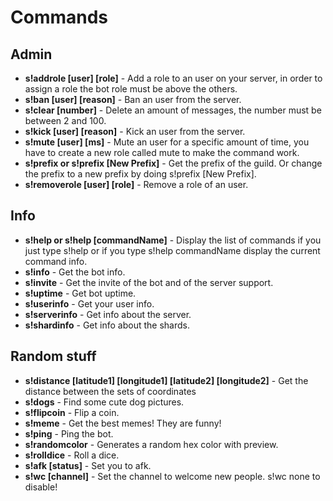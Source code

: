 # Commands

## Admin

* **s!addrole [user] [role]** - Add a role to an user on your server, in order to assign a role the bot role must be above the others.
* **s!ban [user] [reason]** - Ban an user from the server.
* **s!clear [number]** - Delete an amount of messages, the number must be between 2 and 100.
* **s!kick [user] [reason]** - Kick an user from the server.
* **s!mute [user] [ms]** - Mute an user for a specific amount of time, you have to create a new role called mute to make the command work.
* **s!prefix or s!prefix [New Prefix]** - Get the prefix of the guild. Or change the prefix to a new prefix by doing s!prefix [New Prefix].
* **s!removerole [user] [role]** - Remove a role of an user.

## Info

* **s!help or s!help [commandName]** - Display the list of commands if you just type s!help or if you type s!help commandName display the current command info.
* **s!info** - Get the bot info.
* **s!invite** - Get the invite of the bot and of the server support.
* **s!uptime** - Get bot uptime.
* **s!userinfo** - Get your user info.
* **s!serverinfo** - Get info about the server.
* **s!shardinfo** - Get info about the shards.

## Random stuff

* **s!distance [latitude1] [longitude1] [latitude2] [longitude2]** - Get the distance between the sets of coordinates
* **s!dogs** - Find some cute dog pictures.
* **s!flipcoin** - Flip a coin.
* **s!meme** - Get the best memes! They are funny!
* **s!ping** - Ping the bot.
* **s!randomcolor** - Generates a random hex color with preview.
* **s!rolldice** - Roll a dice.
* **s!afk [status]** - Set you to afk.
* **s!wc [channel]** - Set the channel to welcome new people. s!wc none to disable!
